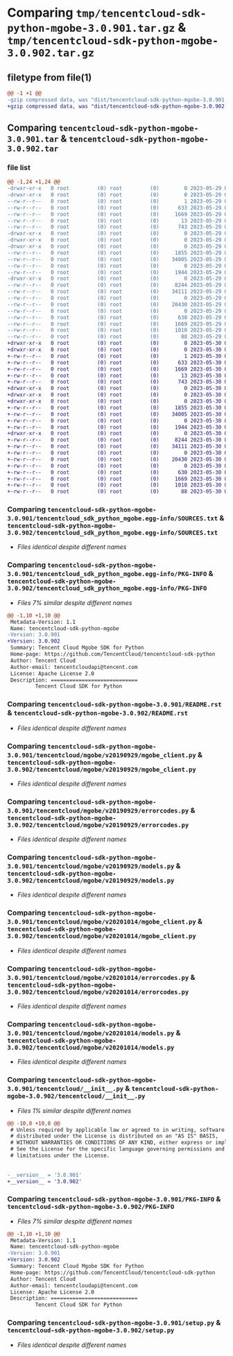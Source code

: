 # Comparing `tmp/tencentcloud-sdk-python-mgobe-3.0.901.tar.gz` & `tmp/tencentcloud-sdk-python-mgobe-3.0.902.tar.gz`

## filetype from file(1)

```diff
@@ -1 +1 @@
-gzip compressed data, was "dist/tencentcloud-sdk-python-mgobe-3.0.901.tar", last modified: Mon May 29 02:31:58 2023, max compression
+gzip compressed data, was "dist/tencentcloud-sdk-python-mgobe-3.0.902.tar", last modified: Tue May 30 00:27:33 2023, max compression
```

## Comparing `tencentcloud-sdk-python-mgobe-3.0.901.tar` & `tencentcloud-sdk-python-mgobe-3.0.902.tar`

### file list

```diff
@@ -1,24 +1,24 @@
-drwxr-xr-x   0 root         (0) root         (0)        0 2023-05-29 02:31:58.000000 tencentcloud-sdk-python-mgobe-3.0.901/
-drwxr-xr-x   0 root         (0) root         (0)        0 2023-05-29 02:31:58.000000 tencentcloud-sdk-python-mgobe-3.0.901/tencentcloud_sdk_python_mgobe.egg-info/
--rw-r--r--   0 root         (0) root         (0)        1 2023-05-29 02:31:58.000000 tencentcloud-sdk-python-mgobe-3.0.901/tencentcloud_sdk_python_mgobe.egg-info/dependency_links.txt
--rw-r--r--   0 root         (0) root         (0)      633 2023-05-29 02:31:58.000000 tencentcloud-sdk-python-mgobe-3.0.901/tencentcloud_sdk_python_mgobe.egg-info/SOURCES.txt
--rw-r--r--   0 root         (0) root         (0)     1669 2023-05-29 02:31:58.000000 tencentcloud-sdk-python-mgobe-3.0.901/tencentcloud_sdk_python_mgobe.egg-info/PKG-INFO
--rw-r--r--   0 root         (0) root         (0)       13 2023-05-29 02:31:58.000000 tencentcloud-sdk-python-mgobe-3.0.901/tencentcloud_sdk_python_mgobe.egg-info/top_level.txt
--rw-r--r--   0 root         (0) root         (0)      743 2023-05-29 02:31:58.000000 tencentcloud-sdk-python-mgobe-3.0.901/README.rst
-drwxr-xr-x   0 root         (0) root         (0)        0 2023-05-29 02:31:58.000000 tencentcloud-sdk-python-mgobe-3.0.901/tencentcloud/
-drwxr-xr-x   0 root         (0) root         (0)        0 2023-05-29 02:31:58.000000 tencentcloud-sdk-python-mgobe-3.0.901/tencentcloud/mgobe/
-drwxr-xr-x   0 root         (0) root         (0)        0 2023-05-29 02:31:58.000000 tencentcloud-sdk-python-mgobe-3.0.901/tencentcloud/mgobe/v20190929/
--rw-r--r--   0 root         (0) root         (0)     1855 2023-05-29 02:31:58.000000 tencentcloud-sdk-python-mgobe-3.0.901/tencentcloud/mgobe/v20190929/mgobe_client.py
--rw-r--r--   0 root         (0) root         (0)    34005 2023-05-29 02:31:58.000000 tencentcloud-sdk-python-mgobe-3.0.901/tencentcloud/mgobe/v20190929/errorcodes.py
--rw-r--r--   0 root         (0) root         (0)        0 2023-05-29 02:31:58.000000 tencentcloud-sdk-python-mgobe-3.0.901/tencentcloud/mgobe/v20190929/__init__.py
--rw-r--r--   0 root         (0) root         (0)     1944 2023-05-29 02:31:58.000000 tencentcloud-sdk-python-mgobe-3.0.901/tencentcloud/mgobe/v20190929/models.py
-drwxr-xr-x   0 root         (0) root         (0)        0 2023-05-29 02:31:58.000000 tencentcloud-sdk-python-mgobe-3.0.901/tencentcloud/mgobe/v20201014/
--rw-r--r--   0 root         (0) root         (0)     8244 2023-05-29 02:31:58.000000 tencentcloud-sdk-python-mgobe-3.0.901/tencentcloud/mgobe/v20201014/mgobe_client.py
--rw-r--r--   0 root         (0) root         (0)    34111 2023-05-29 02:31:58.000000 tencentcloud-sdk-python-mgobe-3.0.901/tencentcloud/mgobe/v20201014/errorcodes.py
--rw-r--r--   0 root         (0) root         (0)        0 2023-05-29 02:31:58.000000 tencentcloud-sdk-python-mgobe-3.0.901/tencentcloud/mgobe/v20201014/__init__.py
--rw-r--r--   0 root         (0) root         (0)    20430 2023-05-29 02:31:58.000000 tencentcloud-sdk-python-mgobe-3.0.901/tencentcloud/mgobe/v20201014/models.py
--rw-r--r--   0 root         (0) root         (0)        0 2023-05-29 02:31:58.000000 tencentcloud-sdk-python-mgobe-3.0.901/tencentcloud/mgobe/__init__.py
--rw-r--r--   0 root         (0) root         (0)      630 2023-05-29 02:31:58.000000 tencentcloud-sdk-python-mgobe-3.0.901/tencentcloud/__init__.py
--rw-r--r--   0 root         (0) root         (0)     1669 2023-05-29 02:31:58.000000 tencentcloud-sdk-python-mgobe-3.0.901/PKG-INFO
--rw-r--r--   0 root         (0) root         (0)     1010 2023-05-29 02:31:58.000000 tencentcloud-sdk-python-mgobe-3.0.901/setup.py
--rw-r--r--   0 root         (0) root         (0)       88 2023-05-29 02:31:58.000000 tencentcloud-sdk-python-mgobe-3.0.901/setup.cfg
+drwxr-xr-x   0 root         (0) root         (0)        0 2023-05-30 00:27:33.000000 tencentcloud-sdk-python-mgobe-3.0.902/
+drwxr-xr-x   0 root         (0) root         (0)        0 2023-05-30 00:27:33.000000 tencentcloud-sdk-python-mgobe-3.0.902/tencentcloud_sdk_python_mgobe.egg-info/
+-rw-r--r--   0 root         (0) root         (0)        1 2023-05-30 00:27:33.000000 tencentcloud-sdk-python-mgobe-3.0.902/tencentcloud_sdk_python_mgobe.egg-info/dependency_links.txt
+-rw-r--r--   0 root         (0) root         (0)      633 2023-05-30 00:27:33.000000 tencentcloud-sdk-python-mgobe-3.0.902/tencentcloud_sdk_python_mgobe.egg-info/SOURCES.txt
+-rw-r--r--   0 root         (0) root         (0)     1669 2023-05-30 00:27:33.000000 tencentcloud-sdk-python-mgobe-3.0.902/tencentcloud_sdk_python_mgobe.egg-info/PKG-INFO
+-rw-r--r--   0 root         (0) root         (0)       13 2023-05-30 00:27:33.000000 tencentcloud-sdk-python-mgobe-3.0.902/tencentcloud_sdk_python_mgobe.egg-info/top_level.txt
+-rw-r--r--   0 root         (0) root         (0)      743 2023-05-30 00:27:33.000000 tencentcloud-sdk-python-mgobe-3.0.902/README.rst
+drwxr-xr-x   0 root         (0) root         (0)        0 2023-05-30 00:27:33.000000 tencentcloud-sdk-python-mgobe-3.0.902/tencentcloud/
+drwxr-xr-x   0 root         (0) root         (0)        0 2023-05-30 00:27:33.000000 tencentcloud-sdk-python-mgobe-3.0.902/tencentcloud/mgobe/
+drwxr-xr-x   0 root         (0) root         (0)        0 2023-05-30 00:27:33.000000 tencentcloud-sdk-python-mgobe-3.0.902/tencentcloud/mgobe/v20190929/
+-rw-r--r--   0 root         (0) root         (0)     1855 2023-05-30 00:27:33.000000 tencentcloud-sdk-python-mgobe-3.0.902/tencentcloud/mgobe/v20190929/mgobe_client.py
+-rw-r--r--   0 root         (0) root         (0)    34005 2023-05-30 00:27:33.000000 tencentcloud-sdk-python-mgobe-3.0.902/tencentcloud/mgobe/v20190929/errorcodes.py
+-rw-r--r--   0 root         (0) root         (0)        0 2023-05-30 00:27:33.000000 tencentcloud-sdk-python-mgobe-3.0.902/tencentcloud/mgobe/v20190929/__init__.py
+-rw-r--r--   0 root         (0) root         (0)     1944 2023-05-30 00:27:33.000000 tencentcloud-sdk-python-mgobe-3.0.902/tencentcloud/mgobe/v20190929/models.py
+drwxr-xr-x   0 root         (0) root         (0)        0 2023-05-30 00:27:33.000000 tencentcloud-sdk-python-mgobe-3.0.902/tencentcloud/mgobe/v20201014/
+-rw-r--r--   0 root         (0) root         (0)     8244 2023-05-30 00:27:33.000000 tencentcloud-sdk-python-mgobe-3.0.902/tencentcloud/mgobe/v20201014/mgobe_client.py
+-rw-r--r--   0 root         (0) root         (0)    34111 2023-05-30 00:27:33.000000 tencentcloud-sdk-python-mgobe-3.0.902/tencentcloud/mgobe/v20201014/errorcodes.py
+-rw-r--r--   0 root         (0) root         (0)        0 2023-05-30 00:27:33.000000 tencentcloud-sdk-python-mgobe-3.0.902/tencentcloud/mgobe/v20201014/__init__.py
+-rw-r--r--   0 root         (0) root         (0)    20430 2023-05-30 00:27:33.000000 tencentcloud-sdk-python-mgobe-3.0.902/tencentcloud/mgobe/v20201014/models.py
+-rw-r--r--   0 root         (0) root         (0)        0 2023-05-30 00:27:33.000000 tencentcloud-sdk-python-mgobe-3.0.902/tencentcloud/mgobe/__init__.py
+-rw-r--r--   0 root         (0) root         (0)      630 2023-05-30 00:27:33.000000 tencentcloud-sdk-python-mgobe-3.0.902/tencentcloud/__init__.py
+-rw-r--r--   0 root         (0) root         (0)     1669 2023-05-30 00:27:33.000000 tencentcloud-sdk-python-mgobe-3.0.902/PKG-INFO
+-rw-r--r--   0 root         (0) root         (0)     1010 2023-05-30 00:27:33.000000 tencentcloud-sdk-python-mgobe-3.0.902/setup.py
+-rw-r--r--   0 root         (0) root         (0)       88 2023-05-30 00:27:33.000000 tencentcloud-sdk-python-mgobe-3.0.902/setup.cfg
```

### Comparing `tencentcloud-sdk-python-mgobe-3.0.901/tencentcloud_sdk_python_mgobe.egg-info/SOURCES.txt` & `tencentcloud-sdk-python-mgobe-3.0.902/tencentcloud_sdk_python_mgobe.egg-info/SOURCES.txt`

 * *Files identical despite different names*

### Comparing `tencentcloud-sdk-python-mgobe-3.0.901/tencentcloud_sdk_python_mgobe.egg-info/PKG-INFO` & `tencentcloud-sdk-python-mgobe-3.0.902/tencentcloud_sdk_python_mgobe.egg-info/PKG-INFO`

 * *Files 7% similar despite different names*

```diff
@@ -1,10 +1,10 @@
 Metadata-Version: 1.1
 Name: tencentcloud-sdk-python-mgobe
-Version: 3.0.901
+Version: 3.0.902
 Summary: Tencent Cloud Mgobe SDK for Python
 Home-page: https://github.com/TencentCloud/tencentcloud-sdk-python
 Author: Tencent Cloud
 Author-email: tencentcloudapi@tencent.com
 License: Apache License 2.0
 Description: ============================
         Tencent Cloud SDK for Python
```

### Comparing `tencentcloud-sdk-python-mgobe-3.0.901/README.rst` & `tencentcloud-sdk-python-mgobe-3.0.902/README.rst`

 * *Files identical despite different names*

### Comparing `tencentcloud-sdk-python-mgobe-3.0.901/tencentcloud/mgobe/v20190929/mgobe_client.py` & `tencentcloud-sdk-python-mgobe-3.0.902/tencentcloud/mgobe/v20190929/mgobe_client.py`

 * *Files identical despite different names*

### Comparing `tencentcloud-sdk-python-mgobe-3.0.901/tencentcloud/mgobe/v20190929/errorcodes.py` & `tencentcloud-sdk-python-mgobe-3.0.902/tencentcloud/mgobe/v20190929/errorcodes.py`

 * *Files identical despite different names*

### Comparing `tencentcloud-sdk-python-mgobe-3.0.901/tencentcloud/mgobe/v20190929/models.py` & `tencentcloud-sdk-python-mgobe-3.0.902/tencentcloud/mgobe/v20190929/models.py`

 * *Files identical despite different names*

### Comparing `tencentcloud-sdk-python-mgobe-3.0.901/tencentcloud/mgobe/v20201014/mgobe_client.py` & `tencentcloud-sdk-python-mgobe-3.0.902/tencentcloud/mgobe/v20201014/mgobe_client.py`

 * *Files identical despite different names*

### Comparing `tencentcloud-sdk-python-mgobe-3.0.901/tencentcloud/mgobe/v20201014/errorcodes.py` & `tencentcloud-sdk-python-mgobe-3.0.902/tencentcloud/mgobe/v20201014/errorcodes.py`

 * *Files identical despite different names*

### Comparing `tencentcloud-sdk-python-mgobe-3.0.901/tencentcloud/mgobe/v20201014/models.py` & `tencentcloud-sdk-python-mgobe-3.0.902/tencentcloud/mgobe/v20201014/models.py`

 * *Files identical despite different names*

### Comparing `tencentcloud-sdk-python-mgobe-3.0.901/tencentcloud/__init__.py` & `tencentcloud-sdk-python-mgobe-3.0.902/tencentcloud/__init__.py`

 * *Files 1% similar despite different names*

```diff
@@ -10,8 +10,8 @@
 # Unless required by applicable law or agreed to in writing, software
 # distributed under the License is distributed on an "AS IS" BASIS,
 # WITHOUT WARRANTIES OR CONDITIONS OF ANY KIND, either express or implied.
 # See the License for the specific language governing permissions and
 # limitations under the License.
 
 
-__version__ = '3.0.901'
+__version__ = '3.0.902'
```

### Comparing `tencentcloud-sdk-python-mgobe-3.0.901/PKG-INFO` & `tencentcloud-sdk-python-mgobe-3.0.902/PKG-INFO`

 * *Files 7% similar despite different names*

```diff
@@ -1,10 +1,10 @@
 Metadata-Version: 1.1
 Name: tencentcloud-sdk-python-mgobe
-Version: 3.0.901
+Version: 3.0.902
 Summary: Tencent Cloud Mgobe SDK for Python
 Home-page: https://github.com/TencentCloud/tencentcloud-sdk-python
 Author: Tencent Cloud
 Author-email: tencentcloudapi@tencent.com
 License: Apache License 2.0
 Description: ============================
         Tencent Cloud SDK for Python
```

### Comparing `tencentcloud-sdk-python-mgobe-3.0.901/setup.py` & `tencentcloud-sdk-python-mgobe-3.0.902/setup.py`

 * *Files identical despite different names*

